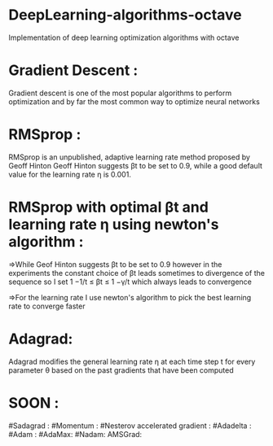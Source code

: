 # DeepLearning-algorithms-octave
Implementation of deep learning optimization algorithms with octave

# Gradient Descent : 
Gradient descent is one of the most popular algorithms to perform optimization and by far the most common way to optimize neural networks

# RMSprop : 

RMSprop is an unpublished, adaptive learning rate method proposed by Geoff Hinton 
Geoff Hinton suggests βt to be set to 0.9, while a good default value for the learning rate η is 0.001.

# RMSprop with optimal βt and learning rate η using newton's algorithm  :
=>While Geof Hinton suggests βt to be set to 0.9 however in the experiments the constant
choice of βt leads sometimes to divergence of the sequence so I set 1 −1/t ≤ βt ≤ 1 −γ/t  which always leads to convergence 

=>For the learning rate I use newton's algorithm to pick the best learning rate to converge faster 

# Adagrad:
Adagrad modifies the general learning rate η at each time step t for every parameter θ based on the past gradients that have been computed 
 
# SOON : 
#Sadagrad :
#Momentum :
#Nesterov accelerated gradient :
#Adadelta :
#Adam :
#AdaMax:
#Nadam:
AMSGrad:

